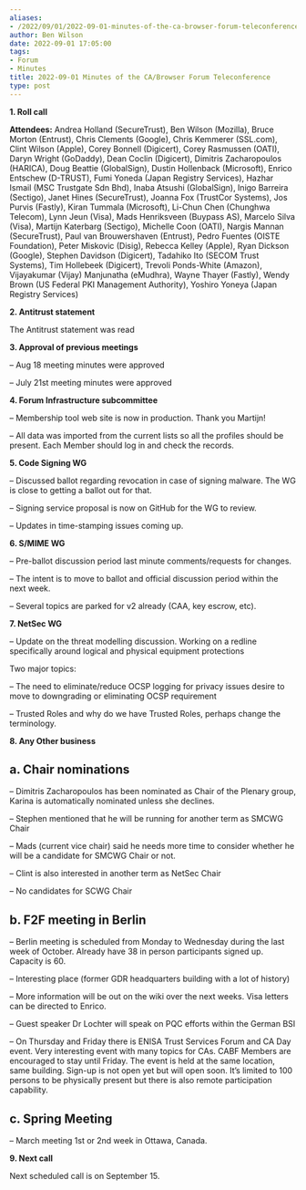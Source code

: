 ```yaml
---
aliases:
- /2022/09/01/2022-09-01-minutes-of-the-ca-browser-forum-teleconference/
author: Ben Wilson
date: 2022-09-01 17:05:00
tags:
- Forum
- Minutes
title: 2022-09-01 Minutes of the CA/Browser Forum Teleconference
type: post
---
```


**1. Roll call**

**Attendees:** Andrea Holland (SecureTrust), Ben Wilson (Mozilla), Bruce Morton (Entrust), Chris Clements (Google), Chris Kemmerer (SSL.com), Clint Wilson (Apple), Corey Bonnell (Digicert), Corey Rasmussen (OATI), Daryn Wright (GoDaddy), Dean Coclin (Digicert), Dimitris Zacharopoulos (HARICA), Doug Beattie (GlobalSign), Dustin Hollenback (Microsoft), Enrico Entschew (D-TRUST), Fumi Yoneda (Japan Registry Services), Hazhar Ismail (MSC Trustgate Sdn Bhd), Inaba Atsushi (GlobalSign), Inigo Barreira (Sectigo), Janet Hines (SecureTrust), Joanna Fox (TrustCor Systems), Jos Purvis (Fastly), Kiran Tummala (Microsoft), Li-Chun Chen (Chunghwa Telecom), Lynn Jeun (Visa), Mads Henriksveen (Buypass AS), Marcelo Silva (Visa), Martijn Katerbarg (Sectigo), Michelle Coon (OATI), Nargis Mannan (SecureTrust), Paul van Brouwershaven (Entrust), Pedro Fuentes (OISTE Foundation), Peter Miskovic (Disig), Rebecca Kelley (Apple), Ryan Dickson (Google), Stephen Davidson (Digicert), Tadahiko Ito (SECOM Trust Systems), Tim Hollebeek (Digicert), Trevoli Ponds-White (Amazon), Vijayakumar (Vijay) Manjunatha (eMudhra), Wayne Thayer (Fastly), Wendy Brown (US Federal PKI Management Authority), Yoshiro Yoneya (Japan Registry Services)

**2. Antitrust statement**

The Antitrust statement was read

**3. Approval of previous meetings**

– Aug 18 meeting minutes were approved

– July 21st meeting minutes were approved

**4. Forum Infrastructure subcommittee**

– Membership tool web site is now in production. Thank you Martijn!

– All data was imported from the current lists so all the profiles should be present. Each Member should log in and check the records.

**5. Code Signing WG**

– Discussed ballot regarding revocation in case of signing malware. The WG is close to getting a ballot out for that.

– Signing service proposal is now on GitHub for the WG to review.

– Updates in time-stamping issues coming up.

**6. S/MIME WG**

– Pre-ballot discussion period last minute comments/requests for changes.

– The intent is to move to ballot and official discussion period within the next week.

– Several topics are parked for v2 already (CAA, key escrow, etc).

**7. NetSec WG**

– Update on the threat modelling discussion. Working on a redline specifically around logical and physical equipment protections

Two major topics:

– The need to eliminate/reduce OCSP logging for privacy issues desire to move to downgrading or eliminating OCSP requirement

– Trusted Roles and why do we have Trusted Roles, perhaps change the terminology.

**8. Any Other business**

## a. Chair nominations

– Dimitris Zacharopoulos has been nominated as Chair of the Plenary group, Karina is automatically nominated unless she declines.

– Stephen mentioned that he will be running for another term as SMCWG Chair

– Mads (current vice chair) said he needs more time to consider whether he will be a candidate for SMCWG Chair or not.

– Clint is also interested in another term as NetSec Chair

– No candidates for SCWG Chair

## b. F2F meeting in Berlin

– Berlin meeting is scheduled from Monday to Wednesday during the last week of October. Already have 38 in person participants signed up. Capacity is 60.

– Interesting place (former GDR headquarters building with a lot of history)

– More information will be out on the wiki over the next weeks. Visa letters can be directed to Enrico.

– Guest speaker Dr Lochter will speak on PQC efforts within the German BSI

– On Thursday and Friday there is ENISA Trust Services Forum and CA Day event. Very interesting event with many topics for CAs. CABF Members are encouraged to stay until Friday. The event is held at the same location, same building. Sign-up is not open yet but will open soon. It’s limited to 100 persons to be physically present but there is also remote participation capability.

## c. Spring Meeting

– March meeting 1st or 2nd week in Ottawa, Canada.

**9. Next call**

Next scheduled call is on September 15.